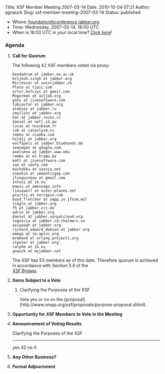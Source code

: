 Title: XSF Member Meeting 2007-03-14
Date: 2010-10-04 07:21
Author: agnauck
Slug: xsf-member-meeting-2007-03-14
Status: published

-   Where:
    [foundation@conference.jabber.org](xmpp:foundation@conference.jabber.org?join)
-   Time: Wednesday, 2007-03-14, 18:00 UTC
-   When is 18:00 UTC in your local time? [Click
    here](http://www.worldtimeserver.com/)!

### Agenda

1.  **Call for Quorum**

    The following 42 XSF members voted via proxy:

         
        Kevdadrum at jabber.ex.ac.uk
        brijesh.singh at jabber.org
        Micressor at swissjabber.ch
        Pluto at tipic.com
        artur.hefczyc at gmail.com
        Mogorman at astjab.org
        gato at jivesoftware.com
        tobiasfar at jabber.org
        aleksey at jabber.ru
        cmullins at jabber.org
        hal at jabber.rocks.cc
        daniel at noll.id.au
        lucas at nussbaum.fr
        rob at cataclysm.cx
        smoku at xiaoka.com
        hildjj at jabber.org
        wolfspelz at jabber.bluehands.de
        seanegan at google.com
        axelsena at jabber.uww.edu
        remko at el-tramo.be
        matt at jivesoftware.com
        ian at zoofy.com
        machekku at uaznia.net
        sneakin at semanticgap.com
        jlseguineau at gmail.com
        intosi at ik.nu
        mawis at amessage.info
        linuxwolf at outer-planes.net
        pcurtis at terrapin.com
        boyd.fletcher at xmpp.je.jfcom.mil
        siegle at jabber.org
        fh at jabber.ccc.de
        edrin at jabber.org
        daniel at jabber.vorpalcloud.org
        legoscia at jabber.cd.chalmers.se
        asiayeah at jabber.org
        richard_edward_dobson at jabber.org
        omega at im.apinc.org
        mremond at erlang-projects.org
        stpeter at jabber.org
        ralphm at ik.nu
        gnauck at myjabber.net    
           

    The XSF has 53 members as of this date. Therefore quorum is achieved
    in accordance with Section 3.8 of the  
    [XSF Bylaws](/xsf/docs/bylaws.shtml).

2.  **Items Subject to a Vote**

    1.  Clarifying the Purposes of the XSF

        </p>
        Vote yes or no on the  
        [proposal](http://www.xmpp.org/xsf/proposals/purpose-proposal.shtml).

3.  **Opportunity for XSF Members to Vote in the Meeting**

4.  **Announcement of Voting Results**

      Clarifying the Purposes of the XSF
      ------------------------------------ ----
      yes                                  42
      no                                   0

5.  **Any Other Business?**

6.  **Formal Adjournment**


